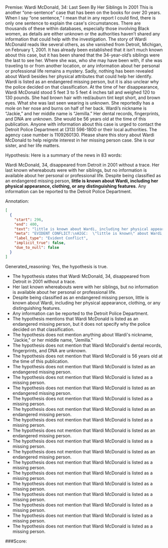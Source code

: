 
Premise:
Wardi McDonald, 34: Last Seen By Her Siblings In 2001
This is another “one-sentence” case that has been on the books for over 20 years. When I say “one sentence,” I mean that in any report I could find, there is only one sentence to explain the case's circumstances. There are thousands of these within databases, especially those involving Black women, as details are either unknown or the authorities haven’t shared any information that could help with the investigation. The story of Wardi McDonald reads like several others, as she vanished from Detroit, Michigan, on February 1, 2001.
It has already been established that it isn’t much known about this case, but it has been shared that the 34-year-old’s siblings were the last to see her. Where she was, who she may have been with, if she was traveling to or from another location, or any information about her personal or professional life remains a mystery. Sadly, nothing has been revealed about Wardi besides her physical attributes that could help her identify.
Wardi is listed as an endangered missing person, but it is also unclear why the police decided on that classification.
At the time of her disappearance, Wardi McDonald stood 5 feet 3 to 5 feet 4 inches tall and weighed 120 to 130 pounds. She had brown hair with red/auburn tint kept short, and brown eyes. What she was last seen wearing is unknown. She reportedly has a mole on her nose and burns on half of her back. Wardi’s nickname is “Jackie,” and her middle name is “Jemilla.” Her dental records, fingerprints, and DNA are unknown. She would be 56 years old at the time of this publication.
Anyone with information about this case is urged to contact the Detroit Police Department at (313) 596-1800 or their local authorities. The agency case number is 1109260130.
Please share this story about Wardi McDonald to help reignite interest in her missing person case. She is our sister, and her life matters.

Hypothesis:
Here is a summary of the news in 83 words:

Wardi McDonald, 34, disappeared from Detroit in 2001 without a trace. Her last known whereabouts were with her siblings, but no information is available about her personal or professional life. Despite being classified as an endangered missing person, **little is known about Wardi, including her physical appearance, clothing, or any distinguishing features**. Any information can be reported to the Detroit Police Department.

Annotation:
```json
[
  {
    "start": 296,
    "end": 400,
    "text": "little is known about Wardi, including her physical appearance, clothing, or any distinguishing features",
    "meta": "EVIDENT CONFLICT:\nAIGC:  \"little is known\" about Wardi, including her physical appearance, clothing, or any distinguishing features\nOriginal: Wardi McDonald stood 5 feet 3 to 5 feet 4 inches tall and weighed 120 to 130 pounds. She had brown hair with red/auburn tint kept short, and brown eyes. She reportedly has a mole on her nose and burns on half of her back.\n",
    "label_type": "Evident Conflict",
    "implicit_true": false,
    "due_to_null": false
  }
]
```

Generated_reasoning:
Yes, the hypothesis is true. 
- The hypothesis states that Wardi McDonald, 34, disappeared from Detroit in 2001 without a trace. 
- Her last known whereabouts were with her siblings, but no information is available about her personal or professional life. 
- Despite being classified as an endangered missing person, little is known about Wardi, including her physical appearance, clothing, or any distinguishing features. 
- Any information can be reported to the Detroit Police Department. 
- The hypothesis mentions that Wardi McDonald is listed as an endangered missing person, but it does not specify why the police decided on that classification. 
- The hypothesis does not mention anything about Wardi's nickname, "Jackie," or her middle name, "Jemilla." 
- The hypothesis does not mention that Wardi McDonald's dental records, fingerprints, and DNA are unknown. 
- The hypothesis does not mention that Wardi McDonald is 56 years old at the time of this publication. 
- The hypothesis does not mention that Wardi McDonald is listed as an endangered missing person. 
- The hypothesis does not mention that Wardi McDonald is listed as a missing person. 
- The hypothesis does not mention that Wardi McDonald is listed as an endangered missing person. 
- The hypothesis does not mention that Wardi McDonald is listed as a missing person. 
- The hypothesis does not mention that Wardi McDonald is listed as an endangered missing person. 
- The hypothesis does not mention that Wardi McDonald is listed as a missing person. 
- The hypothesis does not mention that Wardi McDonald is listed as an endangered missing person. 
- The hypothesis does not mention that Wardi McDonald is listed as a missing person. 
- The hypothesis does not mention that Wardi McDonald is listed as an endangered missing person. 
- The hypothesis does not mention that Wardi McDonald is listed as a missing person. 
- The hypothesis does not mention that Wardi McDonald is listed as a missing person. 
- The hypothesis does not mention that Wardi McDonald is listed as a missing person. 
- The hypothesis does not mention that Wardi McDonald is listed as a missing person. 
- The hypothesis does not mention that Wardi McDonald is listed as a missing person. 
- The hypothesis does not mention that Wardi McDonald is listed as a missing person. 
- The hypothesis does not mention that Wardi McDonald is listed as a missing person. 

###Score:
